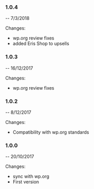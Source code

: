 
### 1.0.4
-- 7/3/2018

Changes:
- wp.org review fixes
- added Eris Shop to upsells

### 1.0.3
-- 16/12/2017

Changes:
- wp.org review fixes

### 1.0.2
-- 8/12/2017

Changes:
- Compatibility with wp.org standards

### 1.0.0
-- 20/10/2017

Changes:
- sync with wp.org
- First version

###
